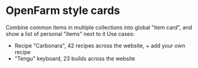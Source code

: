 # OpenFarm style cards

Combine common items in multiple collections into global "item card", and show a list of personal "items" next to it
Use cases:
  - Recipe "Carbonara", 42 recipes across the website, + add your own recipe
  - "Tengu" keyboard, 23 builds across the website